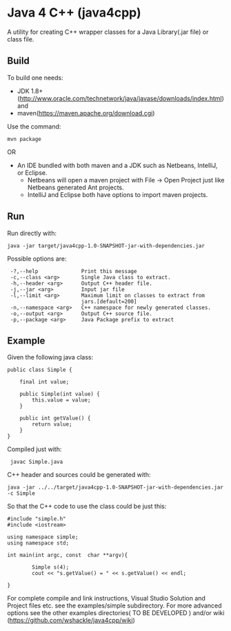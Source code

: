 Java 4 C++ (java4cpp)
====

A utility for  creating C++ wrapper classes for a Java Library(.jar file) or class file.

Build
-----


To build one needs:
  * JDK 1.8+ (http://www.oracle.com/technetwork/java/javase/downloads/index.html)  and
  * maven(https://maven.apache.org/download.cgi) 
  
Use the command:

    mvn package
    
OR 

  * An IDE bundled with both maven and a JDK such as Netbeans, IntelliJ, or Eclipse.
      * Netbeans will open a maven project with File -> Open Project just like Netbeans generated Ant projects.
      * IntelliJ and Eclipse both have options to import maven projects.

Run
---

Run directly with: 

    java -jar target/java4cpp-1.0-SNAPSHOT-jar-with-dependencies.jar
    
Possible options are:


     -?,--help              Print this message
     -c,--class <arg>       Single Java class to extract.
     -h,--header <arg>      Output C++ header file.
     -j,--jar <arg>         Input jar file
     -l,--limit <arg>       Maximum limit on classes to extract from
                            jars.[default=200]
     -n,--namespace <arg>   C++ namespace for newly generated classes.
     -o,--output <arg>      Output C++ source file.
     -p,--package <arg>     Java Package prefix to extract


Example
-------

Given the following java class:


    public class Simple {

        final int value;

        public Simple(int value) {
            this.value = value;
        }

        public int getValue() {
            return value;
        }
    }

Compiled just with:

     javac Simple.java

C++ header and sources could be generated with:

    java -jar ../../target/java4cpp-1.0-SNAPSHOT-jar-with-dependencies.jar -c Simple 

So that the C++ code to use the class could be just this:


    #include "simple.h"
    #include <iostream>

    using namespace simple;
    using namespace std;

    int main(int argc, const  char **argv){

            Simple s(4);
            cout << "s.getValue() = " << s.getValue() << endl;

    }

For complete compile and link instructions, Visual Studio Solution and Project files etc. see the examples/simple subdirectory. For more advanced options see the other examples directories( TO BE DEVELOPED ) and/or wiki (https://github.com/wshackle/java4cpp/wiki) 


